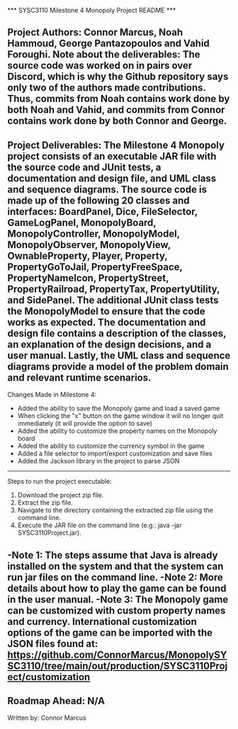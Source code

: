 *** SYSC3110 Milestone 4 Monopoly Project README ***

Project Authors: Connor Marcus, Noah Hammoud, George Pantazopoulos and Vahid Foroughi.
Note about the deliverables: The source code was worked on in pairs over Discord, which is why the Github repository says only two of the authors made contributions. Thus, commits from Noah contains work done by both Noah and Vahid, and commits from Connor contains work done by both Connor and George.
------------------------------------
Project Deliverables:
The Milestone 4 Monopoly project consists of an executable JAR file with the source code and JUnit tests, a documentation and design file, and UML class and sequence diagrams. The source code is made up of the following 20 classes and interfaces: BoardPanel, Dice, FileSelector, GameLogPanel, MonopolyBoard, MonopolyController, MonopolyModel, MonopolyObserver, MonopolyView, OwnableProperty, Player, Property, PropertyGoToJail, PropertyFreeSpace, PropertyNameIcon, PropertyStreet, PropertyRailroad, PropertyTax, PropertyUtility, and SidePanel. The additional JUnit class tests the MonopolyModel to ensure that the code works as expected. The documentation and design file contains a description of the classes, an explanation of the design decisions, and a user manual. Lastly, the UML class and sequence diagrams provide a model of the problem domain and relevant runtime scenarios. 
------------------------------------
Changes Made in Milestone 4:
- Added the ability to save the Monopoly game and load a saved game
- When clicking the "x" button on the game window it will no longer quit immediately (it will provide the option to save)
- Added the ability to customize the property names on the Monopoly board
- Added the ability to customize the currency symbol in the game
- Added a file selector to import/export customization and save files
- Added the Jackson library in the project to parse JSON
------------------------------------
Steps to run the project executable:
1. Download the project zip file.
2. Extract the zip file.
3. Navigate to the directory containing the extracted zip file using the command line.
4. Execute the JAR file on the command line (e.g.: java -jar SYSC3110Project.jar).

-Note 1: The steps assume that Java is already installed on the system and that the system can run jar files on the command line.
-Note 2: More details about how to play the game can be found in the user manual.
-Note 3: The Monopoly game can be customized with custom property names and currency. International customization options of the game can be imported with the JSON files found at: https://github.com/ConnorMarcus/MonopolySYSC3110/tree/main/out/production/SYSC3110Project/customization 
------------------------------------
Roadmap Ahead:
N/A
------------------------------------
Written by: Connor Marcus
